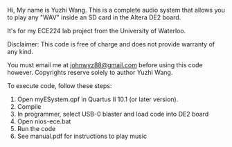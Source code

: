 Hi,
My name is Yuzhi Wang. This is a complete audio 
system that allows you to play any "WAV" inside 
an SD card in the Altera DE2 board.

It's for my ECE224 lab project from the University
of Waterloo.

Disclaimer: This code is free of charge and does
not provide warranty of any kind. 

You must email me at johnwyz88@gmail.com before 
using this code however. Copyrights reserve solely
to author Yuzhi Wang.

To execute code, follow these steps:
1. Open myESystem.qpf in Quartus II 10.1 (or later version).
2. Compile
3. In programmer, select USB-0 blaster and load code into DE2 board
4. Open nios-ece.bat
5. Run the code
6. See manual.pdf for instructions to play music